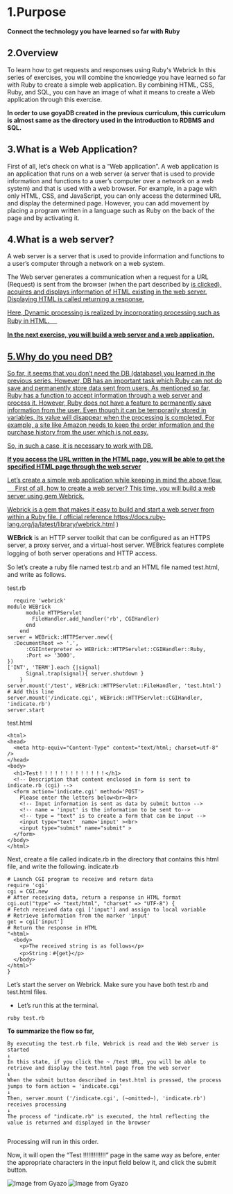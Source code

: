 # 1.Purpose

**Connect the technology you have learned so far with Ruby**

## 2.Overview

To learn how to get requests and responses using Ruby's Webrick
In this series of exercises, you will combine the knowledge you have learned so far with Ruby to create a simple web application.
By combining HTML, CSS, Ruby, and SQL, you can have an image of what it means to create a Web application through this exercise.

**In order to use goyaDB created in the previous curriculum, this curriculum is almost same as the directory used in the introduction to RDBMS and SQL.**

## 3.What is a Web Application?

First of all, let’s check on what is a “Web application”.
A web application is an application that runs on a web server (a server that is used to provide information and functions to a user’s computer over a network on a web system) and that is used with a web browser.
For example, in a page with only HTML, CSS, and JavaScript, you can only access the determined URL and display the determined page.
However, you can add movement by placing a program written in a language such as Ruby on the back of the page and by activating it.

## 4.What is a web server?

A web server is a server that is used to provide information and functions to a user’s computer through a network on a web system.

The Web server generates a communication when a request for a URL (Request) is sent from the browser (when the part described by <a href="..."> is clicked), acquires and displays information of HTML existing in the web server.
Displaying HTML is called returning a response.
  
Here, Dynamic processing is realized by incorporating processing such as Ruby in HTML.
　


**In the next exercise, you will build a web server and a web application.**
  
 ## 5.Why do you need DB?
  
So far, it seems that you don’t need the DB (database) you learned in the previous series.
However, DB has an important task which Ruby can not do save and permanently store data sent from users.
As mentioned so far, Ruby has a function to accept information through a web server and process it.
However, Ruby does not have a feature to permanently save information from the user. Even though it can be temporarily stored in variables, its value will disappear when the processing is completed.
For example, a site like Amazon needs to keep the order information and the purchase history from the user which is not easy.

So, in such a case, it is necessary to work with DB.
  
 
**If you access the URL written in the HTML page, you will be able to get the specified HTML page through the web server**

Let’s create a simple web application while keeping in mind the above flow.
　
First of all, how to create a web server?
This time, you will build a web server using gem Webrick.


Webrick is a gem that makes it easy to build and start a web server from within a Ruby file.
( official reference https://docs.ruby-lang.org/ja/latest/library/webrick.html )
  
**WEBrick** is an HTTP server toolkit that can be configured as an HTTPS server, a proxy server, and a virtual-host server. WEBrick features complete logging of both server operations and HTTP access. 
  　


So let’s create a ruby file named test.rb and an HTML file named test.html, and write as follows.
  
  test.rb
```
  require 'webrick'
module WEBrick
	  module HTTPServlet
	    FileHandler.add_handler('rb', CGIHandler)
	  end
	end
server = WEBrick::HTTPServer.new({
  :DocumentRoot => '.',
	  :CGIInterpreter => WEBrick::HTTPServlet::CGIHandler::Ruby,
	  :Port => '3000',
})
['INT', 'TERM'].each {|signal|
	  Signal.trap(signal){ server.shutdown }
	}
server.mount('/test', WEBrick::HTTPServlet::FileHandler, 'test.html')
# Add this line
server.mount('/indicate.cgi', WEBrick::HTTPServlet::CGIHandler, 'indicate.rb')
server.start
```
test.html
  
  ```
  <html>
  <head>
    <meta http-equiv="Content-Type" content="text/html; charset=utf-8" />
  </head>
  <body>
    <h1>Test！！！！！！！！！！！！！</h1>
    <!-- Description that content enclosed in form is sent to indicate.rb (cgi) -->
    <form action='indicate.cgi' method='POST'>
      Please enter the letters below<br><br>
      <!-- Input information is sent as data by submit button -->
      <!-- name = 'input' is the information to be sent to-->
      <!-- type = "text" is to create a form that can be input -->
      <input type="text"  name='input' ><br>
      <input type="submit" name="submit" >
    </form>
  </body>
</html>
  ```
  Next, create a file called indicate.rb in the directory that contains this html file, and write the following.
  indicate.rb 
  ```
  # Launch CGI program to receive and return data
require 'cgi'
cgi = CGI.new
# After receiving data, return a response in HTML format
cgi.out("type" => "text/html", "charset" => "UTF-8") {
  # Fetch received data cgi ['input'] and assign to local variable
  # Retrieve information from the marker 'input'
  get = cgi['input']
  # Return the response in HTML
  "<html>
    <body>
      <p>The received string is as follows</p>
      <p>String：#{get}</p>
    </body>
  </html>"
}
  
  ```
Let’s start the server on Webrick.
Make sure you have both test.rb and test.html files.
- Let’s run this at the terminal.
```
ruby test.rb
  ```
  **To summarize the flow so far,**
 ```
 By executing the test.rb file, Webrick is read and the Web server is started
↓
In this state, if you click the ~ /test URL, you will be able to retrieve and display the test.html page from the web server
↓
When the submit button described in test.html is pressed, the process jumps to form action = 'indicate.cgi'
↓
Then, server.mount ('/indicate.cgi', (~omitted~), 'indicate.rb') receives processing
↓
The process of "indicate.rb" is executed, the html reflecting the value is returned and displayed in the browser
  
  ```

Processing will run in this order.


Now, it will open the “Test !!!!!!!!!!!!!” page in the same way as before, enter the appropriate characters in the input field below it, and click the submit button.
  
  ![Image from Gyazo](https://t.gyazo.com/teams/diveintocode/c759a921d6332c12bb06305bc88c26bc.png)
  ![Image from Gyazo](https://t.gyazo.com/teams/diveintocode/33cc8bb49a24d4023b2b21cb6dd6abb4.png)
  
  
  
